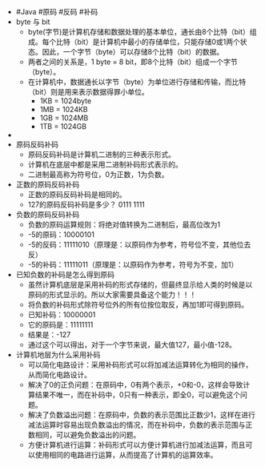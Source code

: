 - #Java #原码 #反码 #补码
- byte 与 bit
	- byte(字节)是计算机存储和数据处理的基本单位，通长由8个比特（bit）组成。每个比特（bit）是计算机中最小的存储单位，只能存储0或1两个状态。因此，一个字节（byte）可以存储8个比特（bit）的数据。
	- 两者之间的关系是，1 byte = 8 bit，即8个比特（bit）组成一个字节（byte）。
	- 在计算机中，数据通长以字节（byte）为单位进行存储和传输，而比特（bit）则是用来表示数据得罪小单位。
		- 1KB = 1024byte
		- 1MB = 1024KB
		- 1GB = 1024MB
		- 1TB = 1024GB
-
- 原码反码补码
	- 原码反码补码是计算机二进制的三种表示形式。
	- 计算机在底层中都是采用二进制补码形式表示的。
	- 二进制最高称为符号位，0为正数，1为负数。
- 正数的原码反码补码
	- 正数的原码反码补码是相同的。
	- 127的原码反码补码是多少？ 0111 1111
- 负数的原码反码补码
	- 负数的原码运算规则：将绝对值转换为二进制后，最高位改为1
	- -5的原码：10000101
	- -5的反码：11111010（原理是：以原码作为参考，符号位不变，其他位去反）
	- -5的补码：11111011（原理是：以原码作为参考，符号为不变，加1）
- 已知负数的补码是怎么得到原码
	- 虽然计算机底层是采用补码的形式存储的，但最终显示给人类的时候是以原码的形式显示的。所以大家需要具备这个能力！！！
	- 将负数的补码形式除符号位外的所有位按位取反，再加1即可得到原码。
	- 已知补码：10000001
	- 它的原码是：11111111
	- 结果是：-127
	- 通过这个可以得出，对于一个字节来说，最大值127，最小值-128。
- 计算机地层为什么采用补码
	- 可以简化电路设计：采用补码形式可以将加减法运算转化为相同的操作，从而简化电路设计。
	- 解决了0的正负问题：在原码中，0有两个表示，+0和-0，这样会导致计算结果不唯一，而在补码中，0只有一种表示，即全0，可以避免这个问题。
	- 解决了负数溢出问题：在原码中，负数的表示范围比正数少1，这样在进行减法运算时容易出现负数溢出的情况，而在补码中，负数的表示范围与正数相同，可以避免负数溢出的问题。
	- 方便计算机进行运算：补码形式可以方便计算机进行加减法运算，而且可以使用相同的电路进行运算，从而提高了计算机的运算效率。